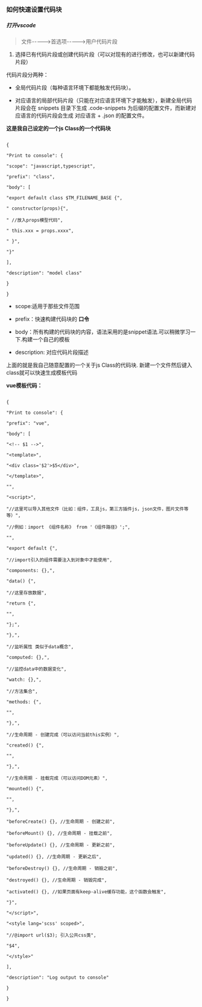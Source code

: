### 如何快速设置代码块

  

##### 打开vscode

  

>文件----->首选项----->用户代码片段

  

1. 选择已有代码片段或创建代码片段（可以对现有的进行修改，也可以新建代码片段）

代码片段分两种：

  

- 全局代码片段（每种语言环境下都能触发代码块）。

- 对应语言的局部代码片段（只能在对应语言环境下才能触发），新建全局代码片段会在 snippets 目录下生成 .code-snippets 为后缀的配置文件，而新建对应语言的代码片段会生成 对应语言 + .json 的配置文件。

  

**这是我自己设定的一个js Class的一个代码块**

  

```

{

"Print to console": {

"scope": "javascript,typescript",

"prefix": "class",

"body": [

"export default class $TM_FILENAME_BASE {",

" constructor(props){",

" //放入props模型代码",

" this.xxx = props.xxxx",

" }",

"}"

],

"description": "model class"

}

}

```

  

- scope:适用于那些文件范围

- prefix：快速构建代码块的 **口令**

- body：所有构建的代码块的内容，语法采用的是snippet语法.可以稍微学习一下.构建一个自己的模板

- description: 对应代码片段描述

  

上面的就是我自己随意配置的一个关于js Class的代码块. 新建一个文件然后键入class就可以快速生成模板代码

  

**vue模板代码：**

```

{

"Print to console": {

"prefix": "vue",

"body": [

"<!-- $1 -->",

"<template>",

"<div class='$2'>$5</div>",

"</template>",

"",

"<script>",

"//这里可以导入其他文件（比如：组件，工具js，第三方插件js，json文件，图片文件等等）",

"//例如：import 《组件名称》 from '《组件路径》';",

"",

"export default {",

"//import引入的组件需要注入到对象中才能使用",

"components: {},",

"data() {",

"//这里存放数据",

"return {",

"",

"};",

"},",

"//监听属性 类似于data概念",

"computed: {},",

"//监控data中的数据变化",

"watch: {},",

"//方法集合",

"methods: {",

"",

"},",

"//生命周期 - 创建完成（可以访问当前this实例）",

"created() {",

"",

"},",

"//生命周期 - 挂载完成（可以访问DOM元素）",

"mounted() {",

"",

"},",

"beforeCreate() {}, //生命周期 - 创建之前",

"beforeMount() {}, //生命周期 - 挂载之前",

"beforeUpdate() {}, //生命周期 - 更新之前",

"updated() {}, //生命周期 - 更新之后",

"beforeDestroy() {}, //生命周期 - 销毁之前",

"destroyed() {}, //生命周期 - 销毁完成",

"activated() {}, //如果页面有keep-alive缓存功能，这个函数会触发",

"}",

"</script>",

"<style lang='scss' scoped>",

"//@import url($3); 引入公共css类",

"$4",

"</style>"

],

"description": "Log output to console"

}

}

  

```
<!--stackedit_data:
eyJoaXN0b3J5IjpbLTMwNzU2ODY5NywtMjA4ODc0NjYxMl19
-->